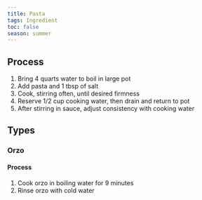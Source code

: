 ```yaml
---
title: Pasta
tags: Ingredient
toc: false
season: summer
---
```


## Process
1. Bring 4 quarts water to boil in large pot
2. Add pasta and 1 tbsp of salt
3. Cook, stirring often, until desired firmness
4. Reserve 1/2 cup cooking water, then drain and return to pot
5. After stirring in sauce, adjust consistency with cooking water

## Types
### Orzo
#### Process
1. Cook orzo in boiling water for 9 minutes
2. Rinse orzo with cold water